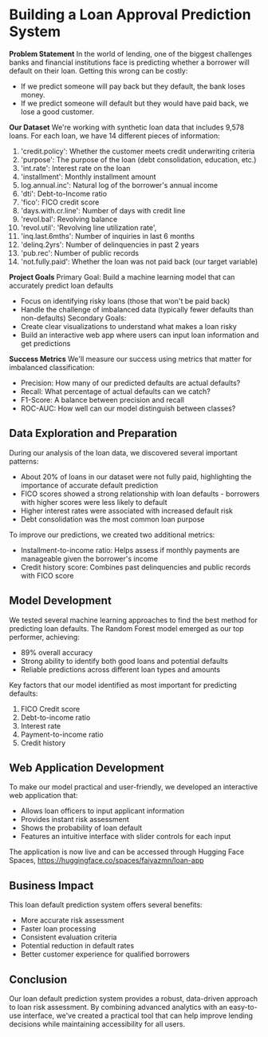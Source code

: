 # Building a Loan Approval Prediction System

**Problem Statement**
In the world of lending, one of the biggest challenges banks and financial institutions face is predicting whether a borrower will default on their loan. Getting this wrong can be costly:
*	If we predict someone will pay back but they default, the bank loses money.
*	If we predict someone will default but they would have paid back, we lose a good customer.

**Our Dataset**
We're working with synthetic loan data that includes 9,578 loans. For each loan, we have 14 different pieces of information:
1.	'credit.policy': Whether the customer meets credit underwriting criteria
2.	'purpose': The purpose of the loan (debt consolidation, education, etc.)
3.	'int.rate': Interest rate on the loan
4.	'installment': Monthly installment amount
5.	log.annual.inc': Natural log of the borrower's annual income
6.	'dti': Debt-to-Income ratio
7.	'fico': FICO credit score
8.	'days.with.cr.line': Number of days with credit line
9.	'revol.bal': Revolving balance
10.	'revol.util': 'Revolving line utilization rate',
11.	'inq.last.6mths': Number of inquiries in last 6 months
12.	'delinq.2yrs': Number of delinquencies in past 2 years
13.	'pub.rec': Number of public records
14.	'not.fully.paid': Whether the loan was not paid back (our target variable)


**Project Goals**
Primary Goal: Build a machine learning model that can accurately predict loan defaults
*	Focus on identifying risky loans (those that won't be paid back)
*	Handle the challenge of imbalanced data (typically fewer defaults than non-defaults)
Secondary Goals:
*	Create clear visualizations to understand what makes a loan risky
*	Build an interactive web app where users can input loan information and get predictions

**Success Metrics**
We'll measure our success using metrics that matter for imbalanced classification:

*	Precision: How many of our predicted defaults are actual defaults?
*	Recall: What percentage of actual defaults can we catch?
*	F1-Score: A balance between precision and recall
*	ROC-AUC: How well can our model distinguish between classes?

## Data Exploration and Preparation
During our analysis of the loan data, we discovered several important patterns:
*	About 20% of loans in our dataset were not fully paid, highlighting the importance of accurate default prediction
*	FICO scores showed a strong relationship with loan defaults - borrowers with higher scores were less likely to default
*	Higher interest rates were associated with increased default risk
*	Debt consolidation was the most common loan purpose

To improve our predictions, we created two additional metrics:
*	Installment-to-income ratio: Helps assess if monthly payments are manageable given the borrower's income
*	Credit history score: Combines past delinquencies and public records with FICO score

## Model Development
We tested several machine learning approaches to find the best method for predicting loan defaults. The Random Forest model emerged as our top performer, achieving:
*	89% overall accuracy
*	Strong ability to identify both good loans and potential defaults
*	Reliable predictions across different loan types and amounts

Key factors that our model identified as most important for predicting defaults:
1.	FICO Credit score
2.	Debt-to-income ratio
3.	Interest rate
4.	Payment-to-income ratio
5.	Credit history

## Web Application Development
To make our model practical and user-friendly, we developed an interactive web application that:
*	Allows loan officers to input applicant information
*	Provides instant risk assessment
*	Shows the probability of loan default
*	Features an intuitive interface with slider controls for each input

The application is now live and can be accessed through Hugging Face Spaces, https://huggingface.co/spaces/faiyazmn/loan-app  


## Business Impact
This loan default prediction system offers several benefits:
*	More accurate risk assessment
*	Faster loan processing
*	Consistent evaluation criteria
*	Potential reduction in default rates
*	Better customer experience for qualified borrowers


## Conclusion
Our loan default prediction system provides a robust, data-driven approach to loan risk assessment. By combining advanced analytics with an easy-to-use interface, we've created a practical tool that can help improve lending decisions while maintaining accessibility for all users.



